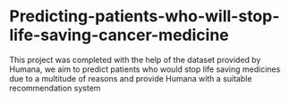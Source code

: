 # Predicting-patients-who-will-stop-life-saving-cancer-medicine

This project was completed with the help of the dataset provided by Humana, we aim to predict patients who would stop life saving medicines due to a multitude of reasons and provide Humana with a suitable recommendation system
